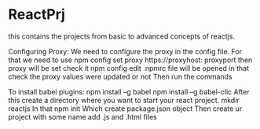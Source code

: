 # ReactPrj
this contains the projects from basic to advanced concepts of reactjs.

Configuring Proxy:
We need to configure the proxy in the config file.
For that we need to use 
 npm config set proxy https://proxyhost: proxyport
then proxy will be set 
check it
 npm config edit 
.npmrc file will be opened in that check the proxy values were updated or not
Then run the commands

To install babel plugins: 
  npm  install –g babel
  npm install –g babel-clic
After this create a directory where you want to start your react project.
  mkdir reactjs
In that npm init
Which create package.json object 
Then create ur project with some name add .js and .html files 

